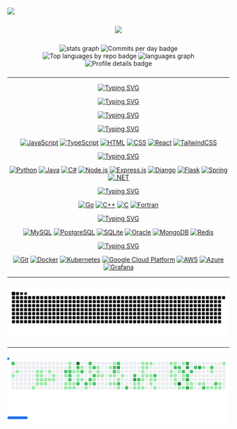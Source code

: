 ###

<img src="https://readme-typing-svg.herokuapp.com?font=Fira+Code&pause=500&center=true&vCenter=true&repeat=false&multiline=true&width=850&height=80&lines=Hi%2C+%F0%9F%91%8B!+My+name+is+Josue+and+I'm+a+student+of+Computer+Science+and;Systems+Engineering%2C%0Afrom+Universidad+de+San+Carlos+de+Guatemala&color=%23bf91f3" />


###


<div align="center">
  <img height="300" src="https://i.pinimg.com/originals/58/70/72/587072da657dcee567164c2ff718e08e.gif"  />
</div>

###

<div align="center">
  <img src="http://github-profile-summary-cards.vercel.app/api/cards/stats?username=Josue013&theme=tokyonight" height="150" alt="stats graph"  />
  <img src="http://github-profile-summary-cards.vercel.app/api/cards/productive-time?username=Josue013&theme=tokyonight&utcOffset=8" height="150" alt="Commits per day badge"  />
  
</div>

<div align="center">
  <img src="http://github-profile-summary-cards.vercel.app/api/cards/repos-per-language?username=Josue013&theme=tokyonight" height="150" alt="Top languages by repo badge"  />
  <img src="http://github-profile-summary-cards.vercel.app/api/cards/most-commit-language?username=Josue013&theme=tokyonight" height="150" alt="languages graph"  />
</div>

<div align="center">
  <img src="http://github-profile-summary-cards.vercel.app/api/cards/profile-details?username=Josue013&theme=tokyonight" height="148" alt="Profile details badge"/>
</div>




###

---

<!--- Skills -->
<div align="center">
  
  <a href="https://git.io/typing-svg"><img src="https://readme-typing-svg.herokuapp.com?font=Cascadia+Code&size=40&pause=1000&color=C898FF&center=true&vCenter=true&repeat=false&width=485&lines=%E2%94%80%E2%94%80%E2%94%80%E2%94%80%E2%94%80%E2%94%80%E2%94%80%E2%94%80%E2%94%80%E2%94%80%E2%94%80%E2%94%80%E2%94%80%E2%94%80%E2%94%80%E2%94%80%E2%94%80%E2%94%80%E2%94%80%E2%94%80" alt="Typing SVG" /></a>
  
  <a href="https://git.io/typing-svg"><img src="https://readme-typing-svg.herokuapp.com?font=Cascadia+Code&size=40&pause=1000&color=C898FF&center=true&vCenter=true&repeat=false&width=485&lines=Technologies+%26+Tools" alt="Typing SVG" /></a>
  
  <a href="https://git.io/typing-svg"><img src="https://readme-typing-svg.herokuapp.com?font=Cascadia+Code&size=40&pause=1000&color=C898FF&center=true&vCenter=true&repeat=false&width=485&lines=%E2%94%80%E2%94%80%E2%94%80%E2%94%80%E2%94%80%E2%94%80%E2%94%80%E2%94%80%E2%94%80%E2%94%80%E2%94%80%E2%94%80%E2%94%80%E2%94%80%E2%94%80%E2%94%80%E2%94%80%E2%94%80%E2%94%80%E2%94%80" alt="Typing SVG" /></a>
  

  <a href="https://git.io/typing-svg"><img src="https://readme-typing-svg.herokuapp.com?font=Cascadia+Code&pause=1000&color=C898FF&center=true&vCenter=true&repeat=false&width=435&height=35&lines=Frontend+Development" alt="Typing SVG" /></a>
  <p>
    <a href="https://github.com/search?q=user%3AJosue013+language%3Ajavascript"><img alt="JavaScript" src="https://img.shields.io/badge/JavaScript-F7DF1E.svg?logo=javascript&logoColor=black"></a>
    <a href="https://github.com/search?q=user%3AJosue013+language%3Atypescript"><img alt="TypeScript" src="https://img.shields.io/badge/TypeScript-007ACC.svg?logo=typescript&logoColor=white"></a>
    <a href="https://github.com/search?q=user%3AJosue013+language%3Ahtml"><img alt="HTML" src="https://img.shields.io/badge/HTML-E34F26.svg?logo=html5&logoColor=white"></a>
    <a href="https://github.com/search?q=user%3AJosue013+language%3Acss"><img alt="CSS" src="https://img.shields.io/badge/CSS-1572B6.svg?logo=css3&logoColor=white"></a>
    <a href="#"><img alt="React" src="https://img.shields.io/badge/React-20232a.svg?logo=react&logoColor=%2361DAFB"></a>
    <a href="#"><img alt="TailwindCSS" src="https://img.shields.io/badge/Tailwind_CSS-38B2AC.svg?logo=tailwind-css&logoColor=white"></a>
  </p>
    

  <a href="https://git.io/typing-svg"><img src="https://readme-typing-svg.herokuapp.com?font=Cascadia+Code&pause=1000&color=C898FF&center=true&vCenter=true&repeat=false&width=435&height=35&lines=Backend+Development" alt="Typing SVG" /></a>
  <p>
    <a href="https://github.com/search?q=user%3AJosue013+language%3Apython"><img alt="Python" src="https://img.shields.io/badge/Python-14354C.svg?logo=python&logoColor=white"></a>
    <a href="https://github.com/search?q=user%3AJosue013+language%3Ajava"><img alt="Java" src="https://custom-icon-badges.demolab.com/badge/Java-007396.svg?logo=java&logoColor=white"></a>
    <a href="https://github.com/search?q=user%3AJosue013+language%3Acsharp"><img alt="C#" src="https://custom-icon-badges.demolab.com/badge/C%23-68217A.svg?logo=cs2&logoColor=white"></a>
    <a href="#"><img alt="Node.js" src="https://img.shields.io/badge/Node.js-43853D.svg?logo=node.js&logoColor=white"></a>
    <a href="#"><img alt="Express.js" src="https://img.shields.io/badge/Express.js-404d59.svg?logo=express&logoColor=white"></a>
    <a href="#"><img alt="Django" src="https://img.shields.io/badge/Django-092E20.svg?logo=django&logoColor=white"></a>
    <a href="#"><img alt="Flask" src="https://img.shields.io/badge/Flask-000000.svg?logo=flask&logoColor=white"></a>
    <a href="#"><img alt="Spring" src="https://img.shields.io/badge/Spring-6DB33F.svg?logo=spring&logoColor=white"></a>
    <a href="#"><img alt=".NET" src="https://img.shields.io/badge/.NET-5C2D91.svg?logo=.net&logoColor=white"></a>
  </p>
    
  <a href="https://git.io/typing-svg"><img src="https://readme-typing-svg.herokuapp.com?font=Cascadia+Code&pause=1000&color=C898FF&center=true&vCenter=true&repeat=false&width=435&height=35&lines=Other+Languages" alt="Typing SVG" /></a>
  <p>
    <a href="https://github.com/search?q=user%3AJosue013+language%3Ago"><img alt="Go" src="https://img.shields.io/badge/Go-00ADD8.svg?logo=go&logoColor=white"></a>
    <a href="https://github.com/search?q=user%3AJosue013+language%3Acpp"><img alt="C++" src="https://custom-icon-badges.demolab.com/badge/C++-9C033A.svg?logo=cpp2&logoColor=white"></a>
    <a href="https://github.com/search?q=user%3AJosue013+language%3Ac"><img alt="C" src="https://custom-icon-badges.demolab.com/badge/C-03599C.svg?logo=c-in-hexagon&logoColor=white"></a>
    <a href="https://github.com/search?q=user%3AJosue013+language%3Afortran"><img alt="Fortran" src="https://img.shields.io/badge/Fortran-734F96.svg?logo=fortran&logoColor=white"></a>
  </p>

  <a href="https://git.io/typing-svg"><img src="https://readme-typing-svg.herokuapp.com?font=Cascadia+Code&pause=1000&color=C898FF&center=true&vCenter=true&repeat=false&width=435&height=35&lines=Databases" alt="Typing SVG" /></a>
  <p>
    <a href="#"><img alt="MySQL" src="https://img.shields.io/badge/MySQL-00f.svg?logo=mysql&logoColor=white"></a>
    <a href="#"><img alt="PostgreSQL" src="https://img.shields.io/badge/PostgreSQL-316192.svg?logo=postgresql&logoColor=white"></a>
    <a href="#"><img alt="SQLite" src="https://img.shields.io/badge/SQLite-003B57.svg?logo=sqlite&logoColor=white"></a>
    <a href="#"><img alt="Oracle" src ="https://custom-icon-badges.demolab.com/badge/Oracle-F00000.svg?logo=oraclee&logoColor=white"></a>
    <a href="#"><img alt="MongoDB" src="https://img.shields.io/badge/MongoDB-47A248.svg?logo=mongodb&logoColor=white"></a>
    <a href="#"><img alt="Redis" src="https://img.shields.io/badge/Redis-DC382D.svg?logo=redis&logoColor=white"></a>
  </p>

  <a href="https://git.io/typing-svg"><img src="https://readme-typing-svg.herokuapp.com?font=Cascadia+Code&pause=1000&color=C898FF&center=true&vCenter=true&repeat=false&width=435&height=35&lines=DevOps+%26+Tools" alt="Typing SVG" /></a>
  <p>
    <a href="#"><img alt="Git" src="https://img.shields.io/badge/Git-F05033.svg?logo=git&logoColor=white"></a>
    <a href="#"><img alt="Docker" src="https://img.shields.io/badge/Docker-2496ED.svg?logo=docker&logoColor=white"></a>
    <a href="#"><img alt="Kubernetes" src="https://img.shields.io/badge/Kubernetes-326ce5.svg?logo=kubernetes&logoColor=white"></a>
    <a href="#"><img alt="Google Cloud Platform" src="https://img.shields.io/badge/Google_Cloud-4285F4.svg?logo=google-cloud&logoColor=white"></a>
    <a href="#"><img alt="AWS" src="https://img.shields.io/badge/Amazon_AWS-232F3E.svg?logo=amazon-aws&logoColor=white"></a>
    <a href="#"><img alt="Azure" src="https://img.shields.io/badge/Microsoft_Azure-0078D4.svg?logo=microsoft-azure&logoColor=white"></a>
    <a href="#"><img alt="Grafana" src="https://img.shields.io/badge/Grafana-F46800.svg?logo=grafana&logoColor=white"></a>
  </p>
</div>

---

###

<div align="center">
  <img src="https://raw.githubusercontent.com/Josue013/Josue013/output/snake.svg" alt="Snake animation" />
</div> 


###

---

###

<div align="center">
  <picture>
    <source
      media="(prefers-color-scheme: dark)"
      srcset="images/breakout-dark.svg"
    />
    <source
      media="(prefers-color-scheme: light)"
      srcset="images/breakout-light.svg"
    />
    <img alt="Breakout Game" src="images/breakout-light.svg" />
  </picture>
</div>

###
